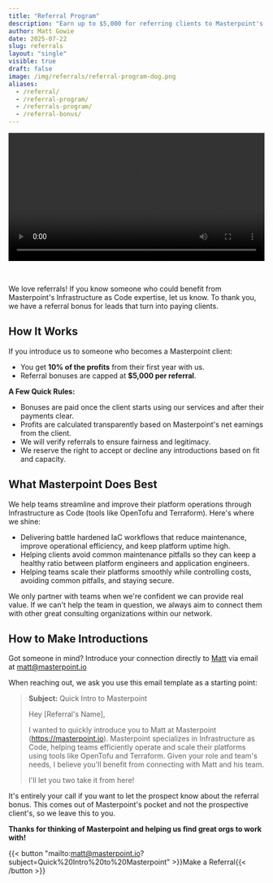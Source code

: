 ```yaml
---
title: "Referral Program"
description: "Earn up to $5,000 for referring clients to Masterpoint's Infrastructure as Code expertise. Learn about our referral bonus program."
author: Matt Gowie
date: 2025-07-22
slug: referrals
layout: "single"
visible: true
draft: false
image: /img/referrals/referral-program-dog.png
aliases:
  - /referral/
  - /referral-program/
  - /referrals-program/
  - /referral-bonus/
---
```


<video width="100%" controls style="margin-bottom: 2rem;">
  <source src="/video/referral-program.mp4" type="video/mp4">
  Your browser does not support the video tag.
</video>

We love referrals! If you know someone who could benefit from Masterpoint's Infrastructure as Code expertise, let us know. To thank you, we have a referral bonus for leads that turn into paying clients.

## How It Works

If you introduce us to someone who becomes a Masterpoint client:

- You get **10% of the profits** from their first year with us.
- Referral bonuses are capped at **$5,000 per referral**.

**A Few Quick Rules:**

- Bonuses are paid once the client starts using our services and after their payments clear.
- Profits are calculated transparently based on Masterpoint's net earnings from the client.
- We will verify referrals to ensure fairness and legitimacy.
- We reserve the right to accept or decline any introductions based on fit and capacity.

## What Masterpoint Does Best

We help teams streamline and improve their platform operations through Infrastructure as Code (tools like OpenTofu and Terraform). Here's where we shine:

- Delivering battle hardened IaC workflows that reduce maintenance, improve operational efficiency, and keep platform uptime high.
- Helping clients avoid common maintenance pitfalls so they can keep a healthy ratio between platform engineers and application engineers.
- Helping teams scale their platforms smoothly while controlling costs, avoiding common pitfalls, and staying secure.

We only partner with teams when we're confident we can provide real value. If we can't help the team in question, we always aim to connect them with other great consulting organizations within our network.

## How to Make Introductions

Got someone in mind? Introduce your connection directly to [Matt](https://www.linkedin.com/in/gowiem/) via email at [matt@masterpoint.io](mailto:matt@masterpoint.io)

When reaching out, we ask you use this email template as a starting point:

> **Subject:** Quick Intro to Masterpoint
>
> Hey [Referral's Name],
>
> I wanted to quickly introduce you to Matt at Masterpoint (https://masterpoint.io). Masterpoint specializes in Infrastructure as Code, helping teams efficiently operate and scale their platforms using tools like OpenTofu and Terraform. Given your role and team's needs, I believe you'll benefit from connecting with Matt and his team.
>
> I'll let you two take it from here!

It's entirely your call if you want to let the prospect know about the referral bonus. This comes out of Masterpoint's pocket and not the prospective client's, so we leave this to you.

**Thanks for thinking of Masterpoint and helping us find great orgs to work with!**

{{< button "mailto:matt@masterpoint.io?subject=Quick%20Intro%20to%20Masterpoint" >}}Make a Referral{{< /button >}}
